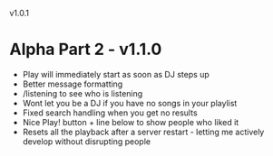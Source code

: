 v1.0.1


# Alpha Part 2 - v1.1.0

* Play will immediately start as soon as DJ steps up
* Better message formatting
* /listening to see who is listening
* Wont let you be a DJ if you have no songs in your playlist
* Fixed search handling when you get no results
* Nice Play! button + line below to show people who liked it
* Resets all the playback after a server restart - letting me actively develop without disrupting people
